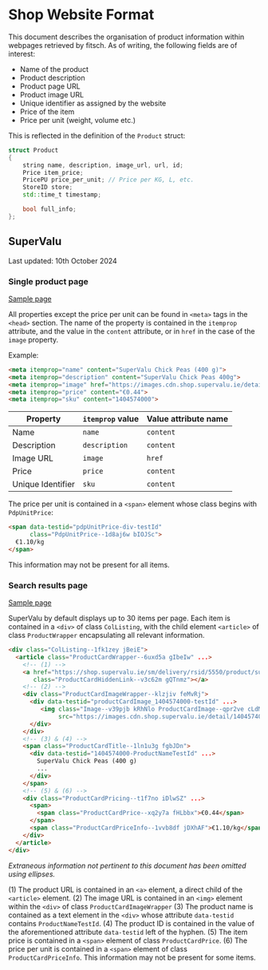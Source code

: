 # Shop Website Format

This document describes the organisation of product information within webpages retrieved by fitsch. As of writing, the following fields are of interest:

* Name of the product
* Product description
* Product page URL
* Product image URL
* Unique identifier as assigned by the website
* Price of the item
* Price per unit (weight, volume etc.)

This is reflected in the definition of the `Product` struct:

```cpp
struct Product
{
	string name, description, image_url, url, id;
	Price item_price;
	PricePU price_per_unit; // Price per KG, L, etc.
	StoreID store;
	std::time_t timestamp;

	bool full_info;
};
```

## SuperValu

Last updated: 10th October 2024

### Single product page

[Sample page](https://shop.supervalu.ie/sm/delivery/rsid/5550/product/supervalu-chick-peas-400-g-id-1404574000)

All properties except the price per unit can be found in `<meta>` tags in the `<head>` section.
The name of the property is contained in the `itemprop` attribute, and the value in the `content` attribute, or in `href` in the case of the `image` property.

Example:
```html
<meta itemprop="name" content="SuperValu Chick Peas (400 g)">
<meta itemprop="description" content="SuperValu Chick Peas 400g">
<meta itemprop="image" href="https://images.cdn.shop.supervalu.ie/detail/1404574000_1">
<meta itemprop="price" content="€0.44">
<meta itemprop="sku" content="1404574000">
```

Property | `itemprop` value | Value attribute name
---|---|---
Name|`name`|`content`
Description|`description`|`content`
Image URL|`image`|`href`
Price|`price`|`content`
Unique Identifier|`sku`|`content`

The price per unit is contained in a `<span>` element whose class begins with `PdpUnitPrice`:

```html
<span data-testid="pdpUnitPrice-div-testId"
      class="PdpUnitPrice--1d8aj6w bIOJSc">
  €1.10/kg
</span>
```

This information may not be present for all items.

### Search results page

[Sample page](https://shop.supervalu.ie/sm/delivery/rsid/5550/results?q=chickpeas)

SuperValu by default displays up to 30 items per page. Each item is contained in a `<div>` of class `ColListing`, with the child element `<article>` of class `ProductWrapper` encapsulating all relevant information.

```html
<div class="ColListing--1fk1zey jBeiE">
  <article class="ProductCardWrapper--6uxd5a gIbeIw" ...>
    <!-- (1) -->
    <a href="https://shop.supervalu.ie/sm/delivery/rsid/5550/product/supervalu-chick-peas-400-g-id-1404574000"
       class="ProductCardHiddenLink--v3c62m gQTnmz"></a>
    <!-- (2) -->
    <div class="ProductCardImageWrapper--klzjiv feMvRj">
      <div data-testid="productCardImage_1404574000-testId" ...>
         <img class="Image--v39pjb kRhNlo ProductCardImage--qpr2ve cLdMub"
              src="https://images.cdn.shop.supervalu.ie/detail/1404574000_1" ...>
      </div>
    </div>
    <!-- (3) & (4) -->
    <span class="ProductCardTitle--1ln1u3g fgbJDn">
      <div data-testid="1404574000-ProductNameTestId" ...>
        SuperValu Chick Peas (400 g)
        ...
      </div>
    </span>
    <!-- (5) & (6) -->
    <div class="ProductCardPricing--t1f7no iDlwSZ" ...>
      <span>
        <span class="ProductCardPrice--xq2y7a fHLbbx">€0.44</span>
      </span>
      <span class="ProductCardPriceInfo--1vvb8df jDXhAF">€1.10/kg</span>
    </div>
  </article>
</div>
```
*Extraneous information not pertinent to this document has been omitted using ellipses.*

(1) The product URL is contained in an `<a>` element, a direct child of the `<article>` element.
(2) The image URL is contained in an `<img>` element within the `<div>` of class `ProductCardImageWrapper`
(3) The product name is contained as a text element in the `<div>` whose attribute `data-testid` contains `ProductNameTestId`.
(4) The product ID is contained in the value of the aforementioned attribute `data-testid` left of the hyphen.
(5) The item price is contained in a `<span>` element of class `ProductCardPrice`.
(6) The price per unit is contained in a `<span>` element of class `ProductCardPriceInfo`. This information may not be present for some items.
